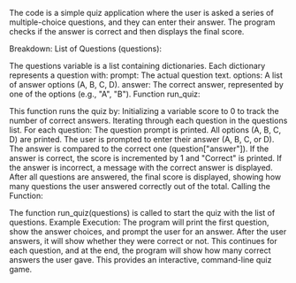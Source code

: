 The code is a simple quiz application where the user is asked a series of multiple-choice questions, and they can enter their answer. The program checks if the answer is correct and then displays the final score.

Breakdown:
List of Questions (questions):

The questions variable is a list containing dictionaries. Each dictionary represents a question with:
prompt: The actual question text.
options: A list of answer options (A, B, C, D).
answer: The correct answer, represented by one of the options (e.g., "A", "B").
Function run_quiz:

This function runs the quiz by:
Initializing a variable score to 0 to track the number of correct answers.
Iterating through each question in the questions list.
For each question:
The question prompt is printed.
All options (A, B, C, D) are printed.
The user is prompted to enter their answer (A, B, C, or D).
The answer is compared to the correct one (question["answer"]).
If the answer is correct, the score is incremented by 1 and "Correct" is printed.
If the answer is incorrect, a message with the correct answer is displayed.
After all questions are answered, the final score is displayed, showing how many questions the user answered correctly out of the total.
Calling the Function:

The function run_quiz(questions) is called to start the quiz with the list of questions.
Example Execution:
The program will print the first question, show the answer choices, and prompt the user for an answer.
After the user answers, it will show whether they were correct or not.
This continues for each question, and at the end, the program will show how many correct answers the user gave.
This provides an interactive, command-line quiz game.
